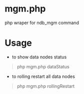 mgm.php
=======

php wraper for ndb_mgm command

# Usage

- to show data nodes status
> php mgm.php dataStatus

- to rolling restart all data nodes
> php mgm.php rollingRestart

